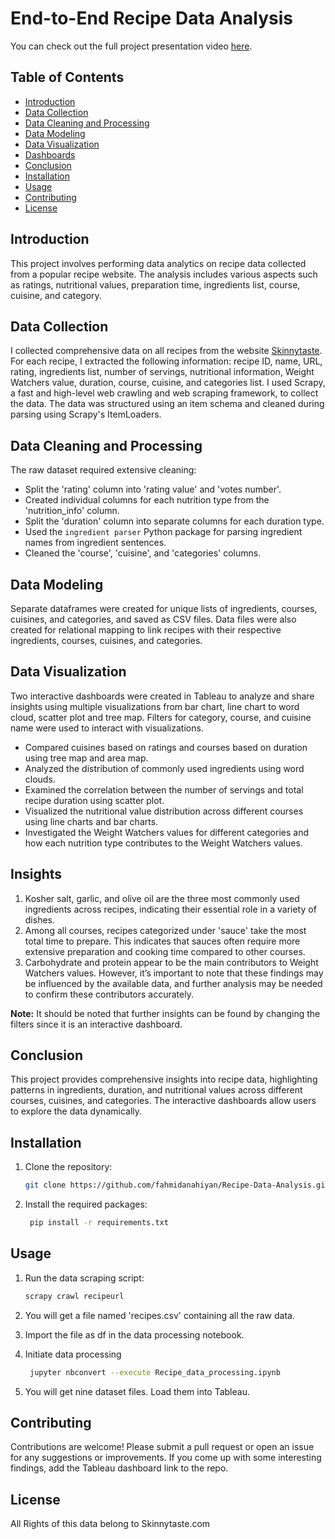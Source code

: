 # End-to-End Recipe Data Analysis

You can check out the full project presentation video [here](https://youtu.be/JQI9JXezkBg).

## Table of Contents

- [Introduction](#introduction)
- [Data Collection](#data-collection)
- [Data Cleaning and Processing](#data-cleaning-and-processing)
- [Data Modeling](#data-modeling)
- [Data Visualization](#data-visualization)
- [Dashboards](#dashboards)
- [Conclusion](#conclusion)
- [Installation](#installation)
- [Usage](#usage)
- [Contributing](#contributing)
- [License](#license)

## Introduction

This project involves performing data analytics on recipe data collected from a popular recipe website. The analysis includes various aspects such as ratings, nutritional values, preparation time, ingredients list, course, cuisine, and category.

## Data Collection

I collected comprehensive data on all recipes from the website [Skinnytaste]([https://www.skinnytaste.com/]). For each recipe, I extracted the following information: recipe ID, name, URL, rating, ingredients list, number of servings, nutritional information, Weight Watchers value, duration, course, cuisine, and categories list.
I used Scrapy, a fast and high-level web crawling and web scraping framework, to collect the data. The data was structured using an item schema and cleaned during parsing using Scrapy's ItemLoaders.

## Data Cleaning and Processing

The raw dataset required extensive cleaning:
- Split the 'rating' column into 'rating value' and 'votes number'.
- Created individual columns for each nutrition type from the 'nutrition_info' column.
- Split the 'duration' column into separate columns for each duration type.
- Used the `ingredient parser` Python package for parsing ingredient names from ingredient sentences.
- Cleaned the 'course', 'cuisine', and 'categories' columns.

## Data Modeling

Separate dataframes were created for unique lists of ingredients, courses, cuisines, and categories, and saved as CSV files. Data files were also created for relational mapping to link recipes with their respective ingredients, courses, cuisines, and categories.

## Data Visualization

Two interactive dashboards were created in Tableau to analyze and share insights using multiple visualizations from bar chart, line chart to word cloud, scatter plot and tree map. Filters for category, course, and cuisine name were used to interact with visualizations.

- Compared cuisines based on ratings and courses based on duration using tree map and area map.
- Analyzed the distribution of commonly used ingredients using word clouds.
- Examined the correlation between the number of servings and total recipe duration using scatter plot.
- Visualized the nutritional value distribution across different courses using line charts and bar charts.
- Investigated the Weight Watchers values for different categories and how each nutrition type contributes to the Weight Watchers values.

## Insights

1. Kosher salt, garlic, and olive oil are the three most commonly used ingredients across recipes, indicating their essential role in a variety of dishes.
2. Among all courses, recipes categorized under 'sauce' take the most total time to prepare. This indicates that sauces often require more extensive preparation and cooking time compared to other courses.
3. Carbohydrate and protein appear to be the main contributors to Weight Watchers values. However, it’s important to note that these findings may be influenced by the available data, and further analysis may be needed to confirm these contributors accurately.

**Note:** It should be noted that further insights can be found by changing the filters since it is an interactive dashboard.

## Conclusion

This project provides comprehensive insights into recipe data, highlighting patterns in ingredients, duration, and nutritional values across different courses, cuisines, and categories. The interactive dashboards allow users to explore the data dynamically.

## Installation

1. Clone the repository:
   ```bash
   git clone https://github.com/fahmidanahiyan/Recipe-Data-Analysis.git

2. Install the required packages:
   ```bash  
    pip install -r requirements.txt
   
## Usage

1. Run the data scraping script:
   ```bash 
   scrapy crawl recipeurl

2. You will get a file named 'recipes.csv' containing all the raw data.
   
3. Import the file as df in the data processing notebook.

4. Initiate data processing
   ```bash  
    jupyter nbconvert --execute Recipe_data_processing.ipynb
   
5. You will get nine dataset files. Load them into Tableau.

## Contributing

Contributions are welcome! Please submit a pull request or open an issue for any suggestions or improvements. If you come up with some interesting findings, add the Tableau dashboard link to the repo.

## License

All Rights of this data belong to Skinnytaste.com
